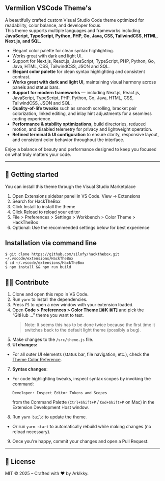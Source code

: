 ## Vermilion VSCode Theme's

A beautifully crafted custom Visual Studio Code theme optimized for readability, color balance, and developer focus.  
This theme supports multiple languages and frameworks including **JavaScript, TypeScript, Python, PHP, Go, Java, CSS, TailwindCSS, HTML, Next.js, and SQL.**

- Elegant color palette for clean syntax highlighting.
- Works great with dark and light UI.
- Support for Next.js, React.js, JavaScript, TypeScript, PHP, Python, Go, Java, HTML, CSS, TailwindCSS, JSON and SQL.
- **Elegant color palette** for clean syntax highlighting and consistent contrast.
- **Works great with dark and light UI**, maintaining visual harmony across panels and status bars.
- **Support for modern frameworks** — including Next.js, React.js, JavaScript, TypeScript, PHP, Python, Go, Java, HTML, CSS, TailwindCSS, JSON and SQL.
- **Quality-of-life tweaks** such as smooth scrolling, bracket pair colorization, linked editing, and inlay hint adjustments for a seamless coding experience.
- **Performance & stability optimizations**, build directories, reduced motion, and disabled telemetry for privacy and lightweight operation.
- **Refined terminal & UI configuration** to ensure clarity, responsive layout, and consistent color behavior throughout the interface.

Enjoy a balance of beauty and performance designed to keep you focused on what truly matters your code.

---

## 🧑 Getting started

You can install this theme through the Visual Studio Marketplace

1. Open Extensions sidebar panel in VS Code. View → Extensions
2. Search for HackTheBox
3. Click Install to install the theme
4. Click Reload to reload your editor
5. File > Preferences > Settings > Workbench > Color Theme > HackTheBox
6. Optional: Use the recommended settings below for best experience

## Installation via command line

```
$ git clone https://github.com/silofy/hackthebox.git ~/.vscode/extensions/HackTheBox
$ cd ~/.vscode/extensions/HackTheBox
$ npm install && npm run build
```

## 🧑‍💻 Contribute

1. Clone and open this repo in VS Code.
2. Run `yarn` to install the dependencies.
3. Press `F5` to open a new window with your extension loaded.
4. Open **Code > Preferences > Color Theme [⌘K ⌘T]** and pick the “GitHub ...” theme you want to test.
   > Note: It seems this has to be done twice because the first time it switches back to the default light theme (possibly a bug).
5. Make changes to the `/src/theme.js` file.
6. **UI changes:**

- For all outer UI elements (status bar, file navigation, etc.), check the [Theme Color Reference](https://code.visualstudio.com/api/references/theme-color).

7. **Syntax changes:**

- For code highlighting tweaks, inspect syntax scopes by invoking the command:
  ```
  Developer: Inspect Editor Tokens and Scopes
  ```
  from the Command Palette (`Ctrl+Shift+P` / `Cmd+Shift+P` on Mac) in the Extension Development Host window.

8. Run `yarn build` to update the theme.

- Or run `yarn start` to automatically rebuild while making changes (no reload necessary).

9. Once you're happy, commit your changes and open a Pull Request.

---

## 💖 License

MIT © 2025 – Crafted with ❤️ by ArkIkky.
